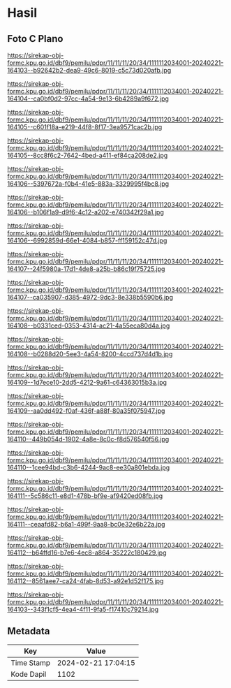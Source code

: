 # Hasil

## Foto C Plano

https://sirekap-obj-formc.kpu.go.id/dbf9/pemilu/pdpr/11/11/11/20/34/1111112034001-20240221-164103--b92642b2-dea9-49c6-8019-c5c73d020afb.jpg

https://sirekap-obj-formc.kpu.go.id/dbf9/pemilu/pdpr/11/11/11/20/34/1111112034001-20240221-164104--ca0bf0d2-97cc-4a54-9e13-6b4289a9f672.jpg

https://sirekap-obj-formc.kpu.go.id/dbf9/pemilu/pdpr/11/11/11/20/34/1111112034001-20240221-164105--c601f18a-e219-44f8-8f17-3ea9571cac2b.jpg

https://sirekap-obj-formc.kpu.go.id/dbf9/pemilu/pdpr/11/11/11/20/34/1111112034001-20240221-164105--8cc8f6c2-7642-4bed-a411-ef84ca208de2.jpg

https://sirekap-obj-formc.kpu.go.id/dbf9/pemilu/pdpr/11/11/11/20/34/1111112034001-20240221-164106--5397672a-f0b4-41e5-883a-3329995f4bc8.jpg

https://sirekap-obj-formc.kpu.go.id/dbf9/pemilu/pdpr/11/11/11/20/34/1111112034001-20240221-164106--b106f1a9-d9f6-4c12-a202-e740342f29a1.jpg

https://sirekap-obj-formc.kpu.go.id/dbf9/pemilu/pdpr/11/11/11/20/34/1111112034001-20240221-164106--6992859d-66e1-4084-b857-ff159152c47d.jpg

https://sirekap-obj-formc.kpu.go.id/dbf9/pemilu/pdpr/11/11/11/20/34/1111112034001-20240221-164107--24f5980a-17d1-4de8-a25b-b86c19f75725.jpg

https://sirekap-obj-formc.kpu.go.id/dbf9/pemilu/pdpr/11/11/11/20/34/1111112034001-20240221-164107--ca035907-d385-4972-9dc3-8e338b5590b6.jpg

https://sirekap-obj-formc.kpu.go.id/dbf9/pemilu/pdpr/11/11/11/20/34/1111112034001-20240221-164108--b0331ced-0353-4314-ac21-4a55eca80d4a.jpg

https://sirekap-obj-formc.kpu.go.id/dbf9/pemilu/pdpr/11/11/11/20/34/1111112034001-20240221-164108--b0288d20-5ee3-4a54-8200-4ccd737d4d1b.jpg

https://sirekap-obj-formc.kpu.go.id/dbf9/pemilu/pdpr/11/11/11/20/34/1111112034001-20240221-164109--1d7ece10-2dd5-4212-9a61-c64363015b3a.jpg

https://sirekap-obj-formc.kpu.go.id/dbf9/pemilu/pdpr/11/11/11/20/34/1111112034001-20240221-164109--aa0dd492-f0af-436f-a88f-80a35f075947.jpg

https://sirekap-obj-formc.kpu.go.id/dbf9/pemilu/pdpr/11/11/11/20/34/1111112034001-20240221-164110--449b054d-1902-4a8e-8c0c-f8d576540f56.jpg

https://sirekap-obj-formc.kpu.go.id/dbf9/pemilu/pdpr/11/11/11/20/34/1111112034001-20240221-164110--1cee94bd-c3b6-4244-9ac8-ee30a801ebda.jpg

https://sirekap-obj-formc.kpu.go.id/dbf9/pemilu/pdpr/11/11/11/20/34/1111112034001-20240221-164111--5c586c11-e8d1-478b-bf9e-af9420ed08fb.jpg

https://sirekap-obj-formc.kpu.go.id/dbf9/pemilu/pdpr/11/11/11/20/34/1111112034001-20240221-164111--ceaafd82-b6a1-499f-9aa8-bc0e32e6b22a.jpg

https://sirekap-obj-formc.kpu.go.id/dbf9/pemilu/pdpr/11/11/11/20/34/1111112034001-20240221-164112--b64ffd16-b7e6-4ec8-a864-35222c180429.jpg

https://sirekap-obj-formc.kpu.go.id/dbf9/pemilu/pdpr/11/11/11/20/34/1111112034001-20240221-164112--8561aee7-ca24-4fab-8d53-a92e1d52f175.jpg

https://sirekap-obj-formc.kpu.go.id/dbf9/pemilu/pdpr/11/11/11/20/34/1111112034001-20240221-164103--343f1cf5-4ea4-4f11-9fa5-f17410c79214.jpg


## Metadata

| Key        | Value               |
| ---------- | ------------------- |
| Time Stamp | 2024-02-21 17:04:15 |
| Kode Dapil | 1102                |



